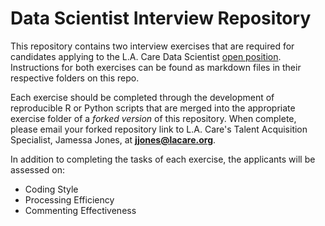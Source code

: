 # Data Scientist Interview Repository

This repository contains two interview exercises that are required for candidates applying to the L.A. Care Data Scientist [open position](https://www.linkedin.com/jobs/view/data-scientist-at-l-a-care-health-plan-1007887398/?trkInfo=searchKeywordString:L%2BA%2BCare%2BHealth%2BPlan,searchLocationString:Pasadena%252C%2BCA,vertical:jobs,pageNum:1,position:21,MSRPsearchId:c8b0075c-65b0-47d5-ac8e-15f0f6ddaa0e&refId=c8b0075c-65b0-47d5-ac8e-15f0f6ddaa0e&trk=jobs_jserp_job_listing_text&utm_campaign=google_jobs_apply&utm_source=google_jobs_apply&utm_medium=organic). Instructions for both exercises can be found as markdown files in their respective folders on this repo.

Each exercise should be completed through the development of reproducible R or Python scripts that are merged into the appropriate exercise folder of a _forked version_ of this repository. When complete, please email your forked repository link to L.A. Care's Talent Acquisition Specialist, Jamessa Jones, at **jjones@lacare.org**. 

In addition to completing the tasks of each exercise, the applicants will be assessed on:
- Coding Style
- Processing Efficiency
- Commenting Effectiveness
